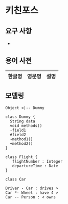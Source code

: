 # 키친포스

## 요구 사항

- 

## 용어 사전

| 한글명 | 영문명 | 설명 |
| --- | --- | --- |

## 모델링

```uml
Object <|-- Dummy

class Dummy {
  String data
  void methods()
  -field1
  #field2
  ~method1()
  +method2()
}

class Flight {
   flightNumber : Integer
   departureTime : Date
}

class Car

Driver - Car : drives >
Car *- Wheel : have 4 >
Car -- Person : < owns

```
